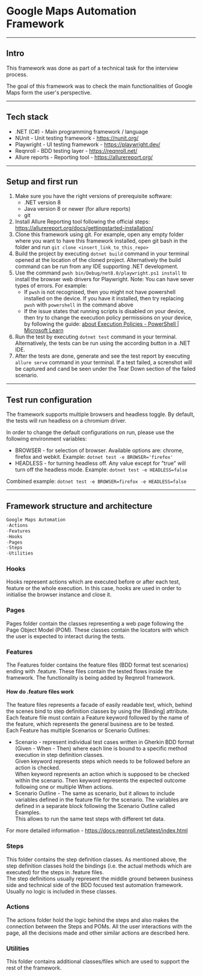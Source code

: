 # Google Maps Automation Framework

---

## Intro
This framework was done as part of a technical task for the interview process.

The goal of this framework was to check the main functionalities of Google Maps form the user's perspective.

---

## Tech stack
* .NET (C#) - Main programming framework / language
* NUnit - Unit testing framework - https://nunit.org/
* Playwright - UI testing framework - https://playwright.dev/
* Reqnroll - BDD testing layer - https://reqnroll.net/
* Allure reports - Reporting tool - https://allurereport.org/

---

## Setup and first run
1. Make sure you have the right versions of prerequisite software:
   * .NET version 8
   * Java version 8 or newer (for allure reports)
   * git
2. Install Allure Reporting tool following the official steps: https://allurereport.org/docs/gettingstarted-installation/
3. Clone this framework using git. For example, open any empty folder where you want to have this framework installed, open git bash in the folder and run `git clone <insert_link_to_this_repo>`
4. Build the project by executing `dotnet build` command in your terminal opened at the location of the cloned project. Alternatively the build command can be run from any IDE supporting .NET development.
5. Use the command `pwsh bin/Debug/net8.0/playwright.ps1 install` to install the browser web drivers for Playwright. Note: You can have sever types of errors. For example:
    * If `pwsh` is not recognised, then you might not have powershell installed on the device. If you have it installed, then try replacing `pwsh` with `powershell` in the command above
    * If the issue states that running scripts is disabled on your device, then try to change the execution policy permissions on your device, by following the guide: [about Execution Policies - PowerShell | Microsoft Learn](https://learn.microsoft.com/en-us/powershell/module/microsoft.powershell.core/about/about_execution_policies?view=powershell-7.4)
6. Run the test by executing `dotnet test` command in your terminal. Alternatively, the tests can be run using the according button in a .NET IDE.
7. After the tests are done, generate and see the test report by executing `allure serve` command in your terminal. If a test failed, a screnshot will be captured and cand be seen under the Tear Down section of the failed scenario.

---

## Test run configuration
The framework supports multiple browsers and headless toggle. By default, the tests will run headless on a chromium driver.

In order to change the default configurations on run, please use the following environment variables:
* BROWSER - for selection of browser. Available options are: chrome, firefox and webkit. Example: `dotnet test -e BROWSER='firefox'`
* HEADLESS - for turning headless off. Any value except for "true" will turn off the headless mode. Example: `dotnet test -e HEADLESS=false`

Combined example: `dotnet test -e BROWSER=firefox -e HEADLESS=false`

---

## Framework structure and architecture
```C#
Google Maps Automation
-Actions
-Features
-Hooks
-Pages
-Steps
-Utilities
```

### Hooks
Hooks represent actions which are executed before or after each test, feature or the whole execution. In this case, hooks are used in order to initialise the browser instance and close it.

### Pages
Pages folder contain the classes representing a web page following the Page Object Model (POM). These classes contain the locators with which the user is expected to interact during the tests.  

### Features
The Features folder contains the feature files (BDD format test scenarios) ending with .feature. These files contain the tested flows inside the framework. The functionality is being added by Reqnroll framework.

#### How do .feature files work
The feature files represents a facade of easily readable text, which, behind the scenes bind to step definition classes by using the [Binding] attribute.  
Each feature file must contain a Feature keyword followed by the name of the feature, which represents the general business are to be tested.  
Each Feature has multiple Scenarios or Scenario Outlines:
* Scenario - represent individual test cases written in Gherkin BDD format (Given - When - Then) where each line is bound to a specific method execution in step definition classes.  
Given keyword represents steps which needs to be followed before an action is checked.  
When keyword represents an action which is supposed to be checked within the scenario.
Then keyword represents the expected outcome following one or multiple When actions.
* Scenario Outline - The same as scenario, but it allows to include variables defined in the feature file for the scenario. The variables are defined in a separate block following the Scenario Outline called Examples.  
This allows to run the same test steps with different tet data.  

For more detailed information - https://docs.reqnroll.net/latest/index.html

### Steps
This folder contains the step definition classes. As mentioned above, the step definition classes hold the bindings (i.e. the actual methods which are executed) for the steps in .feature files.  
The step definitions usually represent the middle ground between business side and technical side of the BDD focused test automation framework. Usually no logic is included in these classes.

### Actions
The actions folder hold the logic behind the steps and also makes the connection between the Steps and POMs. All the user interactions with the page, all the decisions made and other similar actions are described here.

### Utilities
This folder contains additional classes/files which are used to support the rest of the framework. 